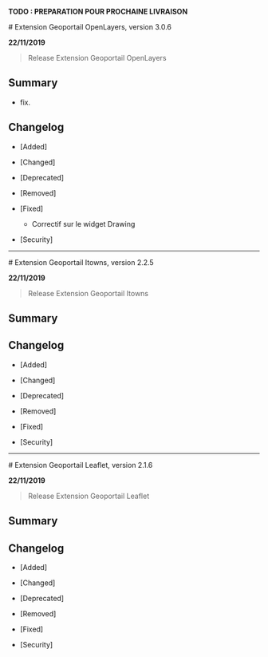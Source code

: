 **TODO : PREPARATION POUR PROCHAINE LIVRAISON**

# Extension Geoportail OpenLayers, version 3.0.6

**22/11/2019**
> Release Extension Geoportail OpenLayers

## Summary

* fix.

## Changelog

* [Added]

* [Changed]

* [Deprecated]

* [Removed]

* [Fixed]

    - Correctif sur le widget Drawing

* [Security]

---

# Extension Geoportail Itowns, version 2.2.5

**22/11/2019**
> Release Extension Geoportail Itowns

## Summary

## Changelog

* [Added]

* [Changed]

* [Deprecated]

* [Removed]

* [Fixed]

* [Security]

---

# Extension Geoportail Leaflet, version 2.1.6

**22/11/2019**
> Release Extension Geoportail Leaflet

## Summary

## Changelog

* [Added]

* [Changed]

* [Deprecated]

* [Removed]

* [Fixed]

* [Security]
